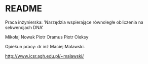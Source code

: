 # README #

Praca inżynierska:
'Narzędzia wspierające równoległe obliczenia na sekwencjach DNA'

Mikołaj Nowak
Piotr Oramus
Piotr Oleksy


Opiekun pracy:
dr inż Maciej Malawski. 

http://www.icsr.agh.edu.pl/~malawski/